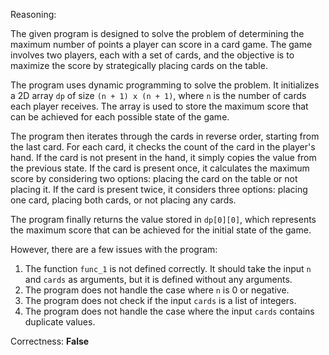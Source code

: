 Reasoning:

The given program is designed to solve the problem of determining the maximum number of points a player can score in a card game. The game involves two players, each with a set of cards, and the objective is to maximize the score by strategically placing cards on the table.

The program uses dynamic programming to solve the problem. It initializes a 2D array `dp` of size `(n + 1) x (n + 1)`, where `n` is the number of cards each player receives. The array is used to store the maximum score that can be achieved for each possible state of the game.

The program then iterates through the cards in reverse order, starting from the last card. For each card, it checks the count of the card in the player's hand. If the card is not present in the hand, it simply copies the value from the previous state. If the card is present once, it calculates the maximum score by considering two options: placing the card on the table or not placing it. If the card is present twice, it considers three options: placing one card, placing both cards, or not placing any cards.

The program finally returns the value stored in `dp[0][0]`, which represents the maximum score that can be achieved for the initial state of the game.

However, there are a few issues with the program:

1. The function `func_1` is not defined correctly. It should take the input `n` and `cards` as arguments, but it is defined without any arguments.
2. The program does not handle the case where `n` is 0 or negative.
3. The program does not check if the input `cards` is a list of integers.
4. The program does not handle the case where the input `cards` contains duplicate values.

Correctness: **False**